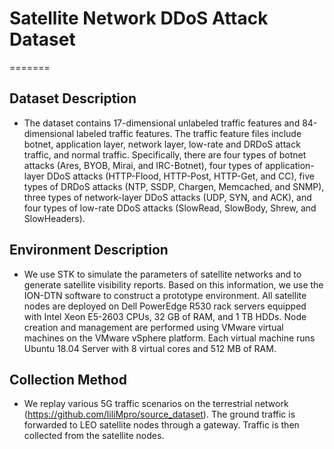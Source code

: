 
# Satellite Network DDoS Attack Dataset
=======

## Dataset Description

- The dataset contains 17-dimensional unlabeled traffic features and 84-dimensional labeled traffic features. The traffic feature files include botnet, application layer, network layer, low-rate and DRDoS attack traffic, and normal traffic. Specifically, there are four types of botnet attacks (Ares, BYOB, Mirai, and IRC-Botnet), four types of application-layer DDoS attacks (HTTP-Flood, HTTP-Post, HTTP-Get, and CC), five types of DRDoS attacks (NTP, SSDP, Chargen, Memcached, and SNMP), three types of network-layer DDoS attacks (UDP, SYN, and ACK), and four types of low-rate DDoS attacks (SlowRead, SlowBody, Shrew, and SlowHeaders).

## Environment Description
- We use STK to simulate the parameters of satellite networks and to generate satellite visibility reports. Based on this information, we use the ION-DTN software to construct a prototype environment. All satellite nodes are deployed on Dell PowerEdge R530 rack servers equipped with Intel Xeon E5-2603 CPUs, 32 GB of RAM, and 1 TB HDDs. Node creation and management are performed using VMware virtual machines on the VMware vSphere platform. Each virtual machine runs Ubuntu 18.04 Server with 8 virtual cores and 512 MB of RAM.
## Collection Method
- We replay various 5G traffic scenarios on the terrestrial network (https://github.com/liliMpro/source_dataset). The ground traffic is forwarded to LEO satellite nodes through a gateway. Traffic is then collected from the satellite nodes.






